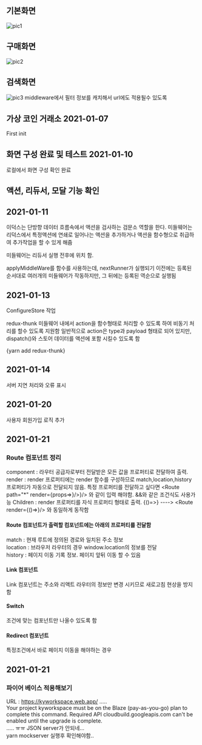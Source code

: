 ## 기본화면
![pic1](https://user-images.githubusercontent.com/45280952/105436821-401d0380-5ca3-11eb-8a2e-07eac5f897fb.png)
## 구매화면
![pic2](https://user-images.githubusercontent.com/45280952/105436899-63e04980-5ca3-11eb-8854-da231f1792fd.png)
## 검색화면
![pic3](https://user-images.githubusercontent.com/45280952/105436944-765a8300-5ca3-11eb-99eb-9192b2876d27.png)
middleware에서 필터 정보를 캐치해서 url에도 적용될수 있도록 


## 가상 코인 거래소 2021-01-07

First init

## 화면 구성 완료 및 테스트 2021-01-10

로컬에서 화면 구성 확인 완료

## 액션, 리듀서, 모달 기능 확인

## 2021-01-11

이덕스는 단방향 데이터 흐름속에서 액션을 검사하는 검문소 역할을 한다.
미들웨어는 리덕스에서 특정액션에 연쇄로 일어나는 액션을 추가하거나 액션을 함수형으로 취급하여
추가작업을 할 수 있게 해줌

미들웨어는 리듀서 실행 전후에 위치 함.

applyMiddleWare를 함수를 사용하는데,
nextRunner가 실행되기 이전에는 등록된 순서대로 여러개의 미들웨어가 작동하지만,
그 뒤에는 등록된 역순으로 실행됨

## 2021-01-13

ConfigureStore 작업

redux-thunk
미들웨어 내에서 action을 함수형태로 처리할 수 있도록 하여 비동기 처리를 할수 있도록 지원함
일반적으로 action은 type과 payload 형태로 되어 있지만, dispatch()와 스토어 데이터를 액션에 포함 시킬수 있도록 함

{yarn add redux-thunk}
## 2021-01-14
서버 지연 처리와 오류 표시
## 2021-01-20

사용자 회원가입 로직 추가

## 2021-01-21
### Route 컴포넌트 정리  
component : 라우터 공급자로부터 전달받은 모든 값을 프로퍼티로 전달하여 출력.  
render : render 프로퍼티에는 render 함수를 구성하므로 match,location,history 프로퍼티가 자동으로 전달되지 않음. 특정 프로퍼티를 전달하고 싶다면
<Route path="*" render={props=><MyComponent url={props.match.url}/>}/>}/> 와 같이 입력 해야함. &&와 같은 조건식도 사용가능
Children : render 프로퍼티를 자식 프로퍼티 형태로 출력. 
<Route>{()=><MyComponent/>}</Route> ----> <Route render={()=><MyComponent/>}/> 와 동일하게 동작함
  
#### Route 컴포넌트가 출력할 컴포넌트에는 아래의 프로퍼티를 전달함
match : 현재 루트에 정의된 경로와 일치된 주소 정보  
location : 브라우저 라우터의 경우 window.location의 정보를 전달  
history : 페이지 이동 기록 정보. 페이지 앞뒤 이동 할 수 있음

#### Link 컴포넌트
Link 컴포넌트는 주소와 리액트 라우터의 정보만 변경 시키므로 새로고침 현상을 방지함
#### Switch  
조건에 맞는 컴포넌트만 나올수 있도록 함

#### Redirect 컴포넌트
특정조건에서 바로 페이지 이동을 해야하는 경우

## 2021-01-21
### 파이어 베이스 적용해보기
URL : https://kyworkspace.web.app/
.....  
Your project kyworkspace must be on the Blaze (pay-as-you-go) plan to complete this command. Required API cloudbuild.googleapis.com can't be enabled until the upgrade is complete.  
..... ㅠㅠ JSON server가 안되네...  
yarn mockserver 실행후 확인해야함..

